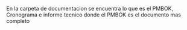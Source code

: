 En la carpeta de documentacion se encuentra lo que es el PMBOK, Cronograma e informe tecnico
donde el PMBOK es el documento mas completo

